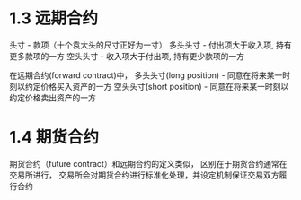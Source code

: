 # 1.3 远期合约

头寸 - 款项（十个袁大头的尺寸正好为一寸）
多头头寸 - 付出项大于收入项, 持有更多款项的一方
空头头寸 - 收入项大于付出项, 持有更少款项的一方

在远期合约(forward contract)中，
多头头寸(long position) - 同意在将来某一时刻以约定价格买入资产的一方
空头头寸(short position) - 同意在将来某一时刻以约定价格卖出资产的一方

# 1.4 期货合约

期货合约（future contract）和远期合约的定义类似，
区别在于期货合约通常在交易所进行，
交易所会对期货合约进行标准化处理，并设定机制保证交易双方履行合约

